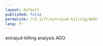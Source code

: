 ```yaml
---
layout: default
published: false
permalink: /v3_1/fr/extrajud-killing/AGO/
lang: fr
---
```


extrajud-killing analysis AGO
